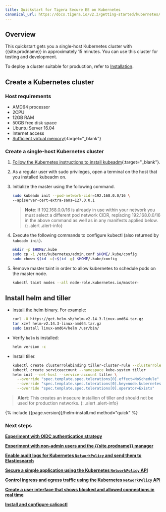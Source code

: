 ```yaml
---
title: Quickstart for Tigera Secure EE on Kubernetes
canonical_url: https://docs.tigera.io/v2.3/getting-started/kubernetes/
---
```


## Overview

This quickstart gets you a single-host Kubernetes cluster with {{site.prodname}}
in approximately 15 minutes. You can use this cluster for testing and
development.

To deploy a cluster suitable for production, refer to [Installation](installation).

## Create a Kubernetes cluster

### Host requirements

- AMD64 processor
- 2CPU
- 12GB RAM
- 50GB free disk space
- Ubuntu Server 16.04
- Internet access
- [Sufficient virtual memory](https://www.elastic.co/guide/en/elasticsearch/reference/current/vm-max-map-count.html){:target="_blank"}

### Create a single-host Kubernetes cluster

1. [Follow the Kubernetes instructions to install kubeadm](https://kubernetes.io/docs/setup/independent/install-kubeadm/){:target="_blank"}.

1. As a regular user with sudo privileges, open a terminal on the host that
   you installed kubeadm on.

1. Initialize the master using the following command.

   ```bash
   sudo kubeadm init --pod-network-cidr=192.168.0.0/16 \
   --apiserver-cert-extra-sans=127.0.0.1
   ```

   > **Note**: If 192.168.0.0/16 is already in use within your network you must select a different pod network
   > CIDR, replacing 192.168.0.0/16 in the above command as well as in any manifests applied below.
   {: .alert .alert-info}

1. Execute the following commands to configure kubectl (also returned by
   `kubeadm init`).

   ```bash
   mkdir -p $HOME/.kube
   sudo cp -i /etc/kubernetes/admin.conf $HOME/.kube/config
   sudo chown $(id -u):$(id -g) $HOME/.kube/config
   ```

1. Remove master taint in order to allow kubernetes to schedule pods on the master node.

   ```bash
   kubectl taint nodes --all node-role.kubernetes.io/master-
   ```

## Install helm and tiller

- [Install the helm](https://helm.sh/docs/using_helm/#install-helm) binary. For
  example:

  ```bash
  curl -O https://get.helm.sh/helm-v2.14.3-linux-amd64.tar.gz
  tar xzvf helm-v2.14.3-linux-amd64.tar.gz
  sudo install linux-amd64/helm /usr/bin/
  ```

- Verify `helm` is installed:

  ```bash
  helm version -c
  ```

- Install tiller.

  ```bash
  kubectl create clusterrolebinding tiller-cluster-rule --clusterrole=cluster-admin --serviceaccount=kube-system:tiller
  kubectl create serviceaccount --namespace kube-system tiller
  helm init --net-host --service-account tiller \
    --override "spec.template.spec.tolerations[0].effect=NoSchedule" \
    --override "spec.template.spec.tolerations[0].key=node.kubernetes.io/not-ready" \
    --override "spec.template.spec.tolerations[0].operator=Exists"
  ```

>**Alert**: This creates an insecure installion of tiller and should not be used
           for production networks.
{: .alert .alert-info}

{% include {{page.version}}/helm-install.md method="quick" %}

### Next steps

**[Experiment with OIDC authentication strategy](/{{page.version}}/reference/cnx/authentication)**

**[Experiment with non-admin users and the {{site.prodname}} manager](/{{page.version}}/reference/cnx/rbac-tiered-policies)**

**[Enable audit logs for Kubernetes `NetworkPolicy` and send them to Elasticsearch](/{{page.version}}/security/logs/elastic/ee-audit#enabling-auditing-for-other-resources)**

**[Secure a simple application using the Kubernetes `NetworkPolicy` API]({{site.url}}/{{page.version}}/security/simple-policy)**

**[Control ingress and egress traffic using the Kubernetes `NetworkPolicy` API]({{site.url}}/{{page.version}}/security/advanced-policy)**

**[Create a user interface that shows blocked and allowed connections in real time]({{site.url}}/{{page.version}}/security/stars-policy/)**

**[Install and configure calicoctl](/{{page.version}}/getting-started/calicoctl/install)**
